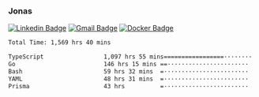 ### Jonas
[![Linkedin Badge](https://img.shields.io/badge/-Jonas%20Neto-9933F7?style=flat-square&logo=Linkedin&logoColor=white&link=https://www.linkedin.com/in/jonas-nogueira-neto/)](https://www.linkedin.com/in/jonas-nogueira-neto/)
[![Gmail Badge](https://img.shields.io/badge/-nogueiraneto.jonas@gmail.com-9933F7?style=flat-square&logo=Gmail&logoColor=white&link=mailto:nogueiraneto.jonas@gmail.com)](mailto:nogueiraneto.jonas@gmail.com)
[![Docker Badge](https://img.shields.io/badge/-DockerHub-9933F7?style=flat-square&logo=Docker&logoColor=white&link=https://hub.docker.com/u/jonasssneto)](https://hub.docker.com/u/jonasssneto)


<!--START_SECTION:waka-->

```txt
Total Time: 1,569 hrs 40 mins

TypeScript                 1,097 hrs 55 mins=================········   69.16 %
Go                         146 hrs 15 mins ==·······················   09.21 %
Bash                       59 hrs 32 mins  =························   03.75 %
YAML                       48 hrs 31 mins  =························   03.06 %
Prisma                     43 hrs          =························   02.71 %
```

<!--END_SECTION:waka-->
###
